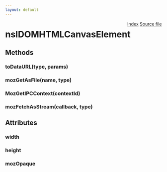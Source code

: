 ```yaml
---
layout: default
---
```

<div class='links' style='float:right'><a href="../index.html">Index</a>
<a href="http://dxr.mozilla.org/mozilla-central/source/dom/interfaces/html/nsIDOMHTMLCanvasElement.idl">Source file</a>
</div>

# nsIDOMHTMLCanvasElement #

## Methods ##

### toDataURL(type, params) ###

### mozGetAsFile(name, type) ###

### MozGetIPCContext(contextId) ###

### mozFetchAsStream(callback, type) ###

## Attributes ##

### width ###

### height ###

### mozOpaque ###
